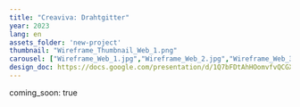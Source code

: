 ```yaml
---
title: "Creaviva: Drahtgitter"
year: 2023
lang: en
assets_folder: 'new-project'
thumbnail: "Wireframe_Thumbnail_Web_1.png"
carousel: ["Wireframe_Web_1.jpg","Wireframe_Web_2.jpg","Wireframe_Web_3.jpg","Wireframe_Web_4.jpg","Wireframe_Web_5.jpg","Wireframe_Web_6.jpg","Wireframe_Web_7.jpg"]
design_doc: https://docs.google.com/presentation/d/1Q7bFDtAhHOomvfvQCGXXdd68JcUWrVkvtMmm7KlpLgc/edit?usp=sharing)
---
```


coming_soon: true

